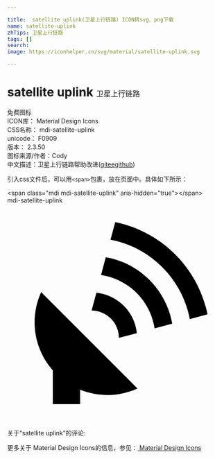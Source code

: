 ```yaml
---

title:  satellite uplink(卫星上行链路) ICON转svg、png下载
name: satellite-uplink
zhTips: 卫星上行链路
tags: []
search: 
image: https://iconhelper.cn/svg/material/satellite-uplink.svg

---
```


# satellite uplink  <small style="font-size: 60%;font-weight: 100">卫星上行链路</small>


<div class="detail-page">
<p>
<span><span class="badge-success badge">免费图标</span> </span>
<br/>
<span>
ICON库：
<span class="badge-secondary badge">Material Design Icons</span> 
</span>
<br/>
<span>
CSS名称：
<span class="badge-secondary badge">mdi-satellite-uplink</span> 
</span>
<br/>
<span>
unicode：
<span class="badge-secondary badge">F0909</span> 
<copy-btn content='F0909' btn-title=""></copy-btn>
<copy-btn :content='String.fromCodePoint(parseInt("F0909", 16))' btn-title="复制U"></copy-btn>
</span>
<br/>
<span>
版本：
<span class="badge-secondary badge">2.3.50</span> 
</span>
<br/>
<span>图标来源/作者：<span class="badge-light badge">Cody</span></span> 
<br/>
<span class="zh-detail">中文描述：<span class="badge-primary badge">卫星上行链路</span><span class="help-link"><span>帮助改进</span>(<a href="https://gitee.com/liuwave/icon-helper/edit/master/json/material/satellite-uplink.json" target="_blank" rel="noopener noreferrer">gitee</a><a href="https://github.com/liuwave/icon-helper/edit/master/json/material/satellite-uplink.json" target="_blank" rel="noopener noreferrer">github</a></span>)</span><br/>
</p>
</div>
<div class="alert alert-dark">
  <i class="mdi mdi-satellite-uplink mdi-48px"></i>
  <i class="mdi mdi-satellite-uplink mdi-36px"></i>
  <i class="mdi mdi-satellite-uplink mdi-24px"></i>
  <i class="mdi mdi-satellite-uplink mdi-18px"></i>
</div>
<div>
  <p>引入css文件后，可以用<code>&lt;span&gt;</code>包裹，放在页面中。具体如下所示：    
  </p>
  <div class="alert alert-primary" style="font-size: 14px">
    &lt;span class="mdi mdi-satellite-uplink" aria-hidden="true"&gt;&lt;/span&gt;
    <copy-btn content='<span class="mdi mdi-satellite-uplink" aria-hidden="true"></span>'></copy-btn>
  </div>
  <div class="alert alert-secondary">
    <i class="mdi mdi-satellite-uplink"
    style="font-size: 24px"
    aria-hidden="true"></i> mdi-satellite-uplink
    <copy-btn content="mdi-satellite-uplink" btn-title="复制图标名称"></copy-btn>
  </div>
</div>
<div id="svg" class="svg-wrap">
<svg xmlns="http://www.w3.org/2000/svg" viewBox="0 0 24 24"><path d="M11.86,2L11.34,3.93C15.75,4.78 19.2,8.23 20.05,12.65L22,12.13C20.95,7.03 16.96,3.04 11.86,2M10.82,5.86L10.3,7.81C13.34,8.27 15.72,10.65 16.18,13.68L18.12,13.16C17.46,9.44 14.55,6.5 10.82,5.86M3.72,9.69C3.25,10.73 3,11.86 3,13C3,14.95 3.71,16.82 5,18.28V22H8V20.41C8.95,20.8 9.97,21 11,21C12.14,21 13.27,20.75 14.3,20.28L3.72,9.69M9.79,9.76L9.26,11.72A3,3 0 0,1 12.26,14.72L14.23,14.2C14,11.86 12.13,10 9.79,9.76Z" /></svg>
</div>
<detail full-name='mdi-satellite-uplink'></detail>
<div>
<p>关于“satellite uplink”的评论:</p>
</div>
<Vssue title="关于“satellite uplink”的评论" ></Vssue>    
<div><p>更多关于 Material Design Icons的信息，参见：<a target="_blank" href="https://iconhelper.cn/material.html"> Material Design Icons</a>
</p></div>
